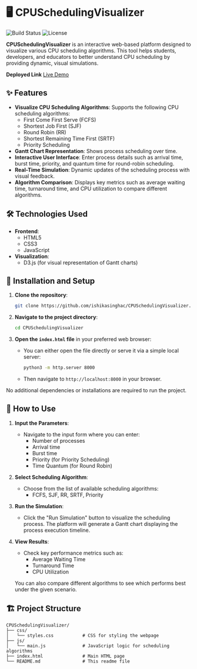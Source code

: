 # 🖥️ CPUSchedulingVisualizer

![Build Status](https://img.shields.io/badge/build-passing-brightgreen.svg)
![License](https://img.shields.io/badge/License-MIT-blue.svg)

**CPUSchedulingVisualizer** is an interactive web-based platform designed to visualize various CPU scheduling algorithms. This tool helps students, developers, and educators to better understand CPU scheduling by providing dynamic, visual simulations.

**Deployed Link** [Live Demo](https://cpu-scheduling-visualizer-is.netlify.app/)


## ✨ Features

- **Visualize CPU Scheduling Algorithms**: Supports the following CPU scheduling algorithms:
  - First Come First Serve (FCFS)
  - Shortest Job First (SJF)
  - Round Robin (RR)
  - Shortest Remaining Time First (SRTF)
  - Priority Scheduling
- **Gantt Chart Representation**: Shows process scheduling over time.
- **Interactive User Interface**: Enter process details such as arrival time, burst time, priority, and quantum time for round-robin scheduling.
- **Real-Time Simulation**: Dynamic updates of the scheduling process with visual feedback.
- **Algorithm Comparison**: Displays key metrics such as average waiting time, turnaround time, and CPU utilization to compare different algorithms.

## 🛠️ Technologies Used

- **Frontend**:
  - HTML5
  - CSS3
  - JavaScript
- **Visualization**:
  - D3.js (for visual representation of Gantt charts)

## 🚀 Installation and Setup

1. **Clone the repository**:
   ```bash
   git clone https://github.com/ishikasinghac/CPUSchedulingVisualizer.git
   ```

2. **Navigate to the project directory**:
   ```bash
   cd CPUSchedulingVisualizer
   ```

3. **Open the `index.html` file** in your preferred web browser:
   - You can either open the file directly or serve it via a simple local server:
     ```bash
     python3 -m http.server 8000
     ```
   - Then navigate to `http://localhost:8000` in your browser.

No additional dependencies or installations are required to run the project.


## 🧭 How to Use

1. **Input the Parameters**:
   - Navigate to the input form where you can enter:
     - Number of processes
     - Arrival time
     - Burst time
     - Priority (for Priority Scheduling)
     - Time Quantum (for Round Robin)
   
2. **Select Scheduling Algorithm**:
   - Choose from the list of available scheduling algorithms:
     - FCFS, SJF, RR, SRTF, Priority

3. **Run the Simulation**:
   - Click the "Run Simulation" button to visualize the scheduling process. The platform will generate a Gantt chart displaying the process execution timeline.

4. **View Results**:
   - Check key performance metrics such as:
     - Average Waiting Time
     - Turnaround Time
     - CPU Utilization
   
   You can also compare different algorithms to see which performs best under the given scenario.

## 🏗️ Project Structure

```
CPUSchedulingVisualizer/
├── css/
│   └── styles.css           # CSS for styling the webpage
├── js/
│   └── main.js              # JavaScript logic for scheduling algorithms
├── index.html               # Main HTML page
└── README.md                # This readme file
```

